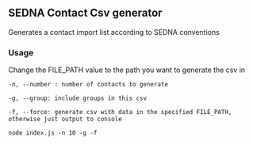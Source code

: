 <h2>SEDNA Contact Csv generator</h2>

Generates a contact import list according to SEDNA conventions

<h3> Usage </h3>

Change the FILE_PATH value to the path you want to generate the csv in

```
-n, --number : number of contacts to generate

-g, --group: include groups in this csv

-f, --force: generate csv with data in the specified FILE_PATH,
otherwise just output to console
```

`node index.js -n 10 -g -f`

